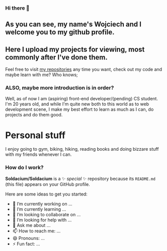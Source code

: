 ### Hi there 👋

## As you can see, my name's Wojciech and I welcome you to my github profile.
## Here I upload my projects for viewing, most commonly after I've done them.

Feel free to visit [my repositories](https://github.com/Soldacium?tab=repositories) any time you want, check out my code and maybe learn with me? Who knows;

### ALSO, maybe more introduction is in order?
Well, as of now I am (aspiring) front-end developer/(pending) CS student. I'm 20 years old, and while I'm quite new both to this world as to web development scene, I make my best effort to learn as much as I can, do projects and do them good.

# Personal stuff
I enjoy going to gym, biking, hiking, reading books and doing bizzare stuff with my friends whenever I can.

### How do I work?

**Soldacium/Soldacium** is a ✨ _special_ ✨ repository because its `README.md` (this file) appears on your GitHub profile.

Here are some ideas to get you started:

- 🔭 I’m currently working on ...
- 🌱 I’m currently learning ...
- 👯 I’m looking to collaborate on ...
- 🤔 I’m looking for help with ...
- 💬 Ask me about ...
- 📫 How to reach me: ...
- 😄 Pronouns: ...
- ⚡ Fun fact: ...<!--
-->
